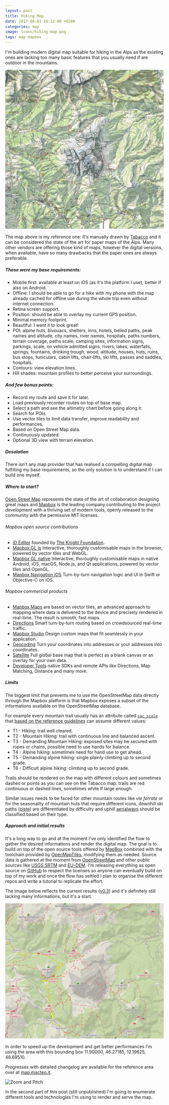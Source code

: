 ```yaml
---
layout: post
title: Hiking Map
date: 2017-06-03 16:12:00 +0200
categories: map
image: icons/hiking-map.png
tags: map mapbox
---
```


I'm building modern digital map suitable for hiking in the Alps as the existing ones are lacking too many basic features that you usually need if are outdoor in the mountains.

![Tabacco Reference image](/assets/images/hiking-map/Tabacco~015.jpg#center100s)

The map above is my reference one: it's manually drawn by [Tabacco](http://www.tabaccoeditrice.it/eng/azienda.asp) and it can be considered the state of the art for paper maps of the Alps. Many other vendors are offering those kind of maps, however the digital versions, when available, have so many drawbacks that the paper ones are always preferable.

##### Those were my base requirements:
* Mobile first: available at least on iOS (as it's the platform I use), better if also on Android.
* Offline: I should be able to go for a hike with my phone with the map already cached for offline use during the whole trip even without internet connection.
* Retina screen support.
* Position: should be able to overlay my current GPS position.
* Minimal memory footprint.
* Beautiful: I want it to look great!
* POI: alpine huts, bivouacs, shelters, inns, hotels, belied paths, peak names and altitude, city names, river names, hospitals, paths numbers, terrain coverage, paths scale, camping sites, information signs, parkings, scale, no vehicle admitted signs, rivers, lakes, waterfalls, springs, fountains, drinking trough, wood, altitude, houses, huts, ruins, bus stops, funiculars, cabin lifts, chair-lifts, ski lifts, passes and saddles, hospitals.
* Contours: view elevation lines.
* Hill shades: mountain profiles to better perceive your surroundings.

##### And few bonus points:
* Record my route and save it for later.
* Load previously recorder routes on top of base map.
* Select a path and see the altimetry chart before going along it.
* Search for POIs.
* Use vector tiles to limit data transfer, improve readability and performances.
* Based on Open Street Map data.
* Continuously updated.
* Optional 3D view with terrain elevation.

##### Desolation

There isn't any map provider that has realised a compelling digital map fulfilling my base requirements, so the only solution is to understand if I can build one myself.

##### Where to start?

[Open Street Map](http://openstreetmap.org) represents the state of the art of collaboration designing great maps and [Mapbox](https://www.mapbox.com) is the leading company contributing to the project development with a thriving set of modern tools, openly released to the community with the permissive MIT licenses.

###### Mapbox open source contributions

* [iD Editor](https://www.mapbox.com/blog/id-editor-sneak-peek/) founded by [The Knight Foundation](http://mapbox.com/blog/knight-invests-openstreetmap/).
* [Mapbox GL js](https://github.com/mapbox/mapbox-gl-js) Interactive, thoroughly customisable maps in the browser, powered by vector tiles and WebGL.
* [Mapbox GL native](https://github.com/mapbox/mapbox-gl-native) Interactive, thoroughly customisable maps in native Android, iOS, macOS, Node.js, and Qt applications, powered by vector tiles and OpenGL.
* [Mapbox Navigation iOS](https://github.com/mapbox/mapbox-navigation-ios) Turn-by-turn navigation logic and UI in Swift or Objective-C on iOS.

###### Mapbox commercial products

* [Mapbox  Maps](https://www.mapbox.com/maps/) are based on vector tiles, an advanced approach to mapping where data is delivered to the device and precisely rendered in real-time. The result is smooth, fast maps.
* [Directions](https://www.mapbox.com/directions/) Smart turn-by-turn routing based on crowdsourced real-time traffic.
* [Mapbox Studio](https://www.mapbox.com/mapbox-studio/) Design custom maps that fit seamlessly in your application.
* [Geocoding](https://www.mapbox.com/geocoding/) Turn your coordinates into addresses or your addresses into coordinates. 
* [Satellite](https://www.mapbox.com/maps/satellite/) Full global base map that is perfect as a blank canvas or an overlay for your own data.
* [Developer Tools](https://www.mapbox.com/developers/) native SDKs and remote APIs like Directions, Map Matching, Distance and many more.

##### Limits

The biggest limit that prevents me to use the OpenStreetMap data directly through the Mapbox platform is that Mapbox exposes a subset of the informations available on the OpenStreetMap database.

For example every mountain trail usually has an attribute called [`sac_scale`
](http://www.sac-cas.ch/nc/unterwegs/schwierigkeits-skalen.html?cid=1512&did=1000352&sechash=bdae41d3) that [based on the reference guidelines](http://wiki.openstreetmap.org/wiki/Key:sac_scale) can assume different values: 

* T1 - Hiking: trail well cleared.
* T2 - Mountain Hiking: trail with continuous line and balanced ascent.
* T3 - Demanding Mountain Hiking: exposed sites may be secured with ropes or chains, possible need to use hands for balance.
* T4 - Alpine hiking: sometimes need for hand use to get ahead.
* T5 - Demanding alpine hiking: single plainly climbing up to second grade.
* T6 - Difficult alpine hiking: climbing up to second grade.

Trails should be rendered on the map with different colours and sometimes dashes or points as you can see on the Tabacco map: trails are red continuous or dashed lines, sometimes white if large enough.

Similar issues needs to be faced for other mountain routes like *vie ferrate* or for the seasonality of mountain huts that require different icons, downhill ski paths ([piste](http://wiki.openstreetmap.org/wiki/Piste_Maps)) are differentiated by difficulty and uphill [aerialways](http://wiki.openstreetmap.org/wiki/Key:aerialway) should be classified based on their type.

##### Approach and initial results

It's a long way to go and at the moment I've only identified the flow to gather the desired informations and render the digital map. The goal is to build on top of the open source tools offered by [MapBox](https://www.mapbox.com) combined with the toolchain provided by [OpenMapTiles](https://openmaptiles.org), modifying them as needed. Source data is gathered at the moment from [OpenStreetMap](https://www.openstreetmap.org) and other public sources like [USGS SRTM](https://lta.cr.usgs.gov/SRTM1Arc) and [EU-DEM](https://www.eea.europa.eu/data-and-maps/data/eu-dem).
I'm releasing everything as open source on [GitHub](http://github.com/macteo) to respect the licenses so anyone can eventually build on top of my work and once the flow has settled I plan to organise the different repos and write a tutorial to replicate the effort.

The image below reflects the current results ([v0.3](https://map.macteo.it/styles/tralio-0.3.0/#14.1/46.4363/12.0728)) and it's definitely still lacking many informations, but it's a start.

![Tralio-0.3](/assets/images/hiking-map/tralio-0.3.jpg#center100s)

In order to speed up the development and get better performances I'm using the area with this bounding box 11.90000, 46.27185, 12.19625, 46.69510.

Progresses with detailed changelog are available for the reference area over at [map.macteo.it](https://map.macteo.it).

![Zoom and Pitch](/assets/images/hiking-map/map-zomm-pitch.gif#center100s)

In the second part of this post (still unpublished) I'm going to enumerate different tools and technologies I'm using to render and serve the map.